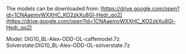 The models can be downloaded from: [https://drive.google.com/open?id=1CNAaemvWXXHC_KO2zkXu8Gl-Hedr_go2](https://drive.google.com/open?id=1CNAaemvWXXHC_KO2zkXu8Gl-Hedr_go2)

Model: DIG10_BL-Alex-ODD-OL-caffemodel.7z<br>
Solverstate:DIG10_BL-Alex-ODD-OL-solverstate.7z
